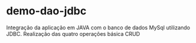 # demo-dao-jdbc

Integração da aplicação em JAVA com o banco de dados MySql utilizando JDBC.
Realização das quatro operações básica CRUD
